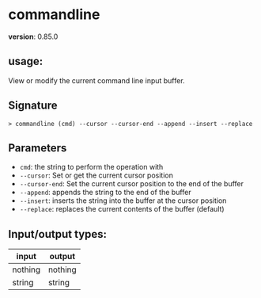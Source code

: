 # commandline

**version**: 0.85.0

## **usage**:

View or modify the current command line input buffer.

## Signature

`> commandline (cmd) --cursor --cursor-end --append --insert --replace`

## Parameters

- `cmd`: the string to perform the operation with
- `--cursor`: Set or get the current cursor position
- `--cursor-end`: Set the current cursor position to the end of the buffer
- `--append`: appends the string to the end of the buffer
- `--insert`: inserts the string into the buffer at the cursor position
- `--replace`: replaces the current contents of the buffer (default)

## Input/output types:

| input   | output  |
| ------- | ------- |
| nothing | nothing |
| string  | string  |
